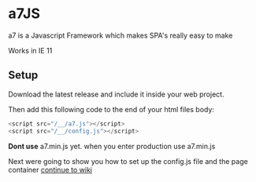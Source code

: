 # a7JS
a7 is a Javascript Framework which makes SPA's really easy to make

Works in IE 11

## Setup
Download the latest release and include it inside your web project.

Then add this following code to the end of your html files body:
```javascript
<script src="/__/a7.js"></script>
<script src="/__/config.js"></script>
```
**Dont use** a7.min.js yet. when you enter production use a7.min.js

Next were going to show you how to set up the config.js file and the page container
[continue to wiki](https://github.com/anton7r/a7JS/wiki/Setup)
